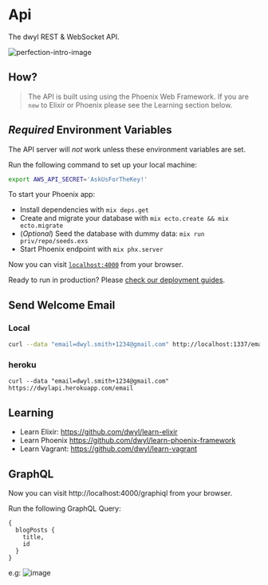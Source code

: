 # Api

The dwyl REST &amp; WebSocket API.

![perfection-intro-image](https://cloud.githubusercontent.com/assets/194400/8255483/2fc78e6c-1698-11e5-8c27-d1b9db99f020.png)

## How?

> The API is built using using the Phoenix Web Framework.
If you are `new` to Elixir or Phoenix please
see the Learning section below.


## *Required* Environment Variables

The API server will *not* work unless these
environment variables are set.

Run the following command to set up your local machine:
```sh
export AWS_API_SECRET='AskUsForTheKey!'
```

To start your Phoenix app:

+ Install dependencies with `mix deps.get`
+ Create and migrate your database with `mix ecto.create && mix ecto.migrate`
+ (_Optional_) Seed the database with dummy data: `mix run priv/repo/seeds.exs`
+ Start Phoenix endpoint with `mix phx.server`

Now you can visit [`localhost:4000`](http://localhost:4000) from your browser.

Ready to run in production? Please [check our deployment guides](http://www.phoenixframework.org/docs/deployment).

## Send Welcome Email

### Local

```sh
curl --data "email=dwyl.smith+1234@gmail.com" http://localhost:1337/email
```

### heroku

```
curl --data "email=dwyl.smith+1234@gmail.com" https://dwylapi.herokuapp.com/email
```


## Learning

+ Learn Elixir: https://github.com/dwyl/learn-elixir
+ Learn Phoenix https://github.com/dwyl/learn-phoenix-framework
+ Learn Vagrant: https://github.com/dwyl/learn-vagrant


## GraphQL

Now you can visit http://localhost:4000/graphiql from your browser.

Run the following GraphQL Query:
```
{
  blogPosts {
    title,
    id
  }
}
```
e.g:
![image](https://user-images.githubusercontent.com/194400/26842137-afebee5e-4ae3-11e7-9fbc-97f805778a43.png)
